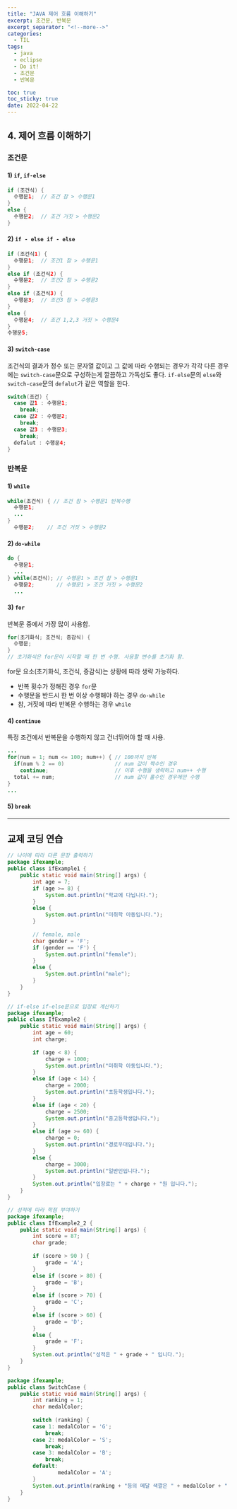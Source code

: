 ```yaml
---
title: "JAVA 제어 흐름 이해하기"
excerpt: 조건문, 반복문
excerpt_separator: "<!--more-->"
categories:
  - TIL
tags:
  - java
  - eclipse
  - Do it!
  - 조건문
  - 반복문

toc: true
toc_sticky: true
date: 2022-04-22
---
```


## 4. 제어 흐름 이해하기

### 조건문

#### 1) `if`, `if-else`

```java
if (조건식) {
  수행문1;  // 조건 참 > 수행문1
} 
else {
  수행문2;  // 조건 거짓 > 수행문2
}
```

#### 2) `if - else if - else`

```java
if (조건식1) {
  수행문1;  // 조건1 참 > 수행문1
}
else if (조건식2) {
  수행문2;  // 조건2 참 > 수행문2
}
else if (조건식3) {
  수행문3;  // 조건3 참 > 수행문3
}
else {
  수행문4;  // 조건 1,2,3 거짓 > 수행문4
}
수행문5;
```

#### 3) `switch-case`

조건식의 결과가 정수 또는 문자열 값이고 그 값에 따라 수행되는 경우가 각각 다른 경우에는 `switch-case`문으로 구성하는게 깔끔하고 가독성도 좋다.
`if-else`문의 `else`와 `switch-case`문의 `defalut`가 같은 역할을 한다.

```java
switch(조건) {
  case 값1 : 수행문1;
    break;
  case 값2 : 수행문2;
    break;
  case 값3 : 수행문3;
    break;
  defalut : 수행문4;  
}
```

### 반복문

#### 1) `while`

```java
while(조건식) { // 조건 참 > 수행문1 반복수행
  수행문1;
  ...
}             
  수행문2;    // 조건 거짓 > 수행문2
```

#### 2) `do-while`

```java
do {
  수행문1;
  ...
} while(조건식); // 수행문1 > 조건 참 > 수행문1
  수행문2;       // 수행문1 > 조건 거짓 > 수행문2
  ...
```

#### 3) `for`

반복문 중에서 가장 많이 사용함.

```java
for(초기화식; 조건식; 증감식) {
  수행문;
}
// 초기화식은 for문이 시작할 때 한 번 수행. 사용할 변수를 초기화 함.
```

for문 요소(초기화식, 조건식, 증감식)는 상황에 따라 생략 가능하다.

- 반복 횟수가 정해진 경우 `for`문
- 수행문을 반드시 한 번 이상 수행해야 하는 경우 `do-while`
- 참, 거짓에 따라 반복문 수행하는 경우 `while`

#### 4) `continue`

특정 조건에서 반복문을 수행하지 않고 건너뛰어야 할 때 사용.

```java
...
for(num = 1; num <= 100; num++) { // 100까지 반복
  if(num % 2 == 0)                // num 값이 짝수인 경우
    continue;                     // 이후 수행을 생략하고 num++ 수행
  total += num;                   // num 값이 홀수인 경우에만 수행
}
...
```

#### 5) `break`

---

## 교제 코딩 연습

```java
// 나이에 따라 다른 문장 출력하기
package ifexample;
public class ifExample1 {
	public static void main(String[] args) {
		int age = 7;
		if (age >= 8) {
			System.out.println("학교에 다닙니다.");
		}
		else {
			System.out.println("미취학 아동입니다.");
		}
		
		// female, male
		char gender = 'F';
		if (gender == 'F') {
			System.out.println("female");
		}
		else {
			System.out.println("male");
		}		
	}
}
```

```java
// if-else if-else문으로 입장료 계산하기
package ifexample;
public class IfExample2 {
	public static void main(String[] args) {
		int age = 60;
		int charge;
		
		if (age < 8) {
			charge = 1000;
			System.out.println("미취학 아동입니다.");
		}
		else if (age < 14) {
			charge = 2000;
			System.out.println("초등학생입니다.");
		}
		else if (age < 20) {
			charge = 2500;
			System.out.println("중고등학생입니다.");
		}
		else if (age >= 60) {
			charge = 0;
			System.out.println("경로우대입니다.");
		}
		else {
			charge = 3000;
			System.out.println("일반인입니다.");
		}
		System.out.println("입장료는 " + charge + "원 입니다.");
	}
}
```

```java
// 성적에 따라 학점 부여하기
package ifexample;
public class IfExample2_2 {
	public static void main(String[] args) {
		int score = 87;
		char grade;
		
		if (score > 90 ) {
			grade = 'A';
		}
		else if (score > 80) {
			grade = 'B';
		}
		else if (score > 70) {
			grade = 'C';
		}
		else if (score > 60) {
			grade = 'D';
		}
		else {
			grade = 'F';
		}
		System.out.println("성적은 " + grade + " 입니다.");
	}
}
```

```java
package ifexample;
public class SwitchCase {
	public static void main(String[] args) {
		int ranking = 1;
		char medalColor;
		
		switch (ranking) {
		case 1: medalColor = 'G';
			break;
		case 2: medalColor = 'S';
			break;
		case 3: medalColor = 'B';
			break;
		default:
				medalColor = 'A';
		}
		System.out.println(ranking + "등의 메달 색깔은 " + medalColor + " 입니다.");
	}
}
```